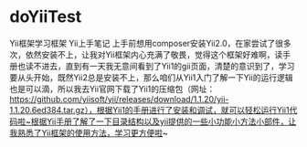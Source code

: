 # doYiiTest
Yii框架学习框架
Yii上手笔记
上手前想用composer安装Yii2.0，在家尝试了很多次，依然安装不上，让我对Yii框架内心充满了敬畏，觉得这个框架好难啊，读手册也读不进去，直到有一天我无意间看到了Yii1的gii页面，清楚的意识到了，学习要从头开始，既然Yii2总是安装不上，那么咱们从Yii1入门了解一下Yii的运行逻辑也是可以滴，所以我去Yii官网下载了Yii1的压缩包（网址：https://github.com/yiisoft/yii/releases/download/1.1.20/yii-1.1.20.6ed384.tar.gz），根据Yii1的手册进行了安装和调试，就可以轻松运行Yii1代码啦~根据Yii手册了解了一下目录结构以及yii提供的一些小功能小方法小部件，让我熟悉了Yii框架的使用方法，学习更方便啦~  
